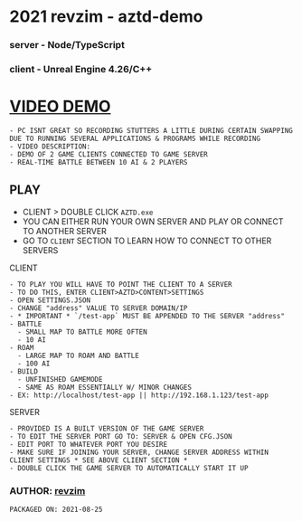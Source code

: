 # 2021 revzim - aztd-demo
### server - Node/TypeScript
### client - Unreal Engine 4.26/C++

# [VIDEO DEMO](https://streamable.com/clrt9k)

```
- PC ISNT GREAT SO RECORDING STUTTERS A LITTLE DURING CERTAIN SWAPPING DUE TO RUNNING SEVERAL APPLICATIONS & PROGRAMS WHILE RECORDING
- VIDEO DESCRIPTION:
- DEMO OF 2 GAME CLIENTS CONNECTED TO GAME SERVER
- REAL-TIME BATTLE BETWEEN 10 AI & 2 PLAYERS
```

## PLAY
- CLIENT > DOUBLE CLICK `AZTD.exe`
- YOU CAN EITHER RUN YOUR OWN SERVER AND PLAY OR CONNECT TO ANOTHER SERVER
- GO TO `CLIENT` SECTION TO LEARN HOW TO CONNECT TO OTHER SERVERS

CLIENT
```
- TO PLAY YOU WILL HAVE TO POINT THE CLIENT TO A SERVER
- TO DO THIS, ENTER CLIENT>AZTD>CONTENT>SETTINGS
- OPEN SETTINGS.JSON
- CHANGE "address" VALUE TO SERVER DOMAIN/IP
- * IMPORTANT * `/test-app` MUST BE APPENDED TO THE SERVER "address"
- BATTLE
  - SMALL MAP TO BATTLE MORE OFTEN
  - 10 AI
- ROAM
  - LARGE MAP TO ROAM AND BATTLE
  - 100 AI
- BUILD
  - UNFINISHED GAMEMODE
  - SAME AS ROAM ESSENTIALLY W/ MINOR CHANGES
- EX: http://localhost/test-app || http://192.168.1.123/test-app
```

SERVER
```
- PROVIDED IS A BUILT VERSION OF THE GAME SERVER
- TO EDIT THE SERVER PORT GO TO: SERVER & OPEN CFG.JSON
- EDIT PORT TO WHATEVER PORT YOU DESIRE
- MAKE SURE IF JOINING YOUR SERVER, CHANGE SERVER ADDRESS WITHIN CLIENT SETTINGS * SEE ABOVE CLIENT SECTION *
- DOUBLE CLICK THE GAME SERVER TO AUTOMATICALLY START IT UP
```

### AUTHOR: [revzim](https://github.com/revzim)

```
PACKAGED ON: 2021-08-25
```
